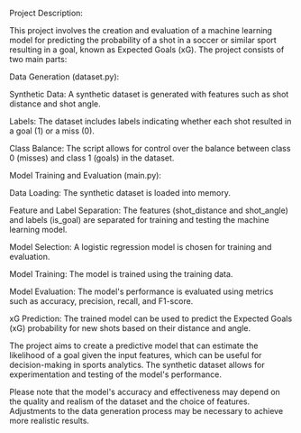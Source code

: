 

Project Description:

This project involves the creation and evaluation of a machine learning model for predicting the probability of a shot in a soccer or similar sport resulting in a goal, known as Expected Goals (xG). The project consists of two main parts:

Data Generation (dataset.py):

Synthetic Data: A synthetic dataset is generated with features such as shot distance and shot angle.

Labels: The dataset includes labels indicating whether each shot resulted in a goal (1) or a miss (0).

Class Balance: The script allows for control over the balance between class 0 (misses) and class 1 (goals) in the dataset.

Model Training and Evaluation (main.py):

Data Loading: The synthetic dataset is loaded into memory.

Feature and Label Separation: The features (shot_distance and shot_angle) and labels (is_goal) are separated for training and testing the machine learning model.

Model Selection: A logistic regression model is chosen for training and evaluation.

Model Training: The model is trained using the training data.

Model Evaluation: The model's performance is evaluated using metrics such as accuracy, precision, recall, and F1-score.

xG Prediction: The trained model can be used to predict the Expected Goals (xG) probability for new shots based on their distance and angle.

The project aims to create a predictive model that can estimate the likelihood of a goal given the input features, which can be useful for decision-making in sports analytics. The synthetic dataset allows for experimentation and testing of the model's performance.

Please note that the model's accuracy and effectiveness may depend on the quality and realism of the dataset and the choice of features. Adjustments to the data generation process may be necessary to achieve more realistic results.







